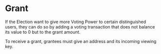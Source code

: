 # Grant

If the Election want to give more Voting Power
to certain distinguished users, they can do so
by adding a voting transaction that does not
balance its value to 0 but to the grant amount.

To receive a grant, grantees must give an address
and its incoming viewing key.
